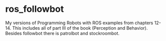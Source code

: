 # ros_followbot
My versions of Programming Robots with ROS examples from chapters 12-14.
This includes all of part III of the book (Perception and Behavior).
Besides followbot there is patrolbot and stockroombot.

